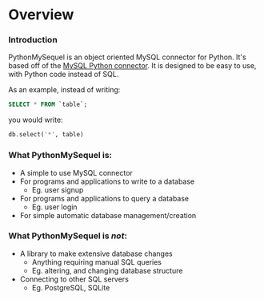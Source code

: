 # Overview

### Introduction
PythonMySequel is an object oriented MySQL connector for Python. It's based off of the [MySQL Python connector](https://dev.mysql.com/doc/connector-python/en/).
It is designed to be easy to use, with Python code instead of SQL.

As an example, instead of writing:
```sql
SELECT * FROM `table`;
```
you would write:
```python
db.select('*', table)
```

### What PythonMySequel is:
- A simple to use MySQL connector
- For programs and applications to write to a database
  - Eg. user signup
- For programs and applications to query a database
  - Eg. user login
- For simple automatic database management/creation

### What PythonMySequel is *not*:
- A library to make extensive database changes
  - Anything requiring manual SQL queries
  - Eg. altering, and changing database structure
- Connecting to other SQL servers
  - Eg. PostgreSQL, SQLite
